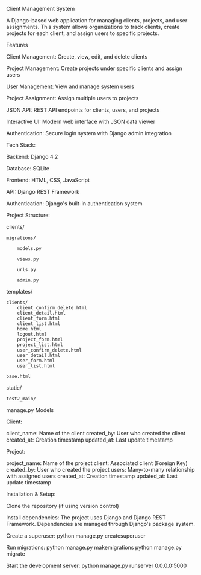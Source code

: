 Client Management System

A Django-based web application for managing clients, projects, and user assignments. This system allows organizations to track clients, create projects for each client, and assign users to specific projects.

Features

Client Management: Create, view, edit, and delete clients

Project Management: Create projects under specific clients and assign users

User Management: View and manage system users

Project Assignment: Assign multiple users to projects

JSON API: REST API endpoints for clients, users, and projects

Interactive UI: Modern web interface with JSON data viewer

Authentication: Secure login system with Django admin integration

Tech Stack:

Backend: Django 4.2

Database: SQLite

Frontend: HTML, CSS, JavaScript

API: Django REST Framework

Authentication: Django's built-in authentication system


Project Structure:

clients/

    migrations/

        models.py

        views.py

        urls.py

        admin.py

templates/

    clients/
        client_confirm_delete.html
        client_detail.html
        client_form.html
        client_list.html
        home.html
        logout.html
        project_form.html
        project_list.html
        user_confirm_delete.html
        user_detail.html
        user_form.html
        user_list.html

    base.html

static/

    test2_main/

manage.py
Models

Client:

client_name: Name of the client
created_by: User who created the client
created_at: Creation timestamp
updated_at: Last update timestamp

Project:

project_name: Name of the project
client: Associated client (Foreign Key)
created_by: User who created the project
users: Many-to-many relationship with assigned users
created_at: Creation timestamp
updated_at: Last update timestamp

Installation & Setup:

Clone the repository (if using version control)

Install dependencies: The project uses Django and Django REST Framework. Dependencies are managed through Django's package system.


Create a superuser:
python manage.py createsuperuser

Run migrations:
python manage.py makemigrations
python manage.py migrate

Start the development server:
python manage.py runserver 0.0.0.0:5000